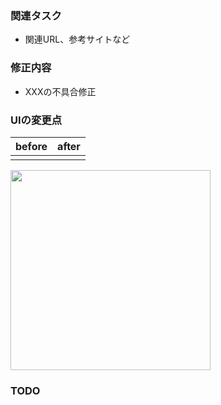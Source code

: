 ### 関連タスク
- 関連URL、参考サイトなど

### 修正内容
- XXXの不具合修正

### UIの変更点
|before|after|
|:---:|:---:|
|||

<img src="XXX.png" width="320px">

### TODO
